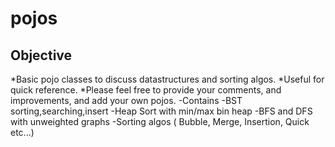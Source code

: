 # pojos
## Objective
*Basic pojo classes to discuss datastructures and sorting algos.
	*Useful for quick reference.
	*Please feel free to provide your comments, and improvements, and add your own pojos.
-Contains
 -BST sorting,searching,insert
 -Heap Sort with min/max bin heap
 -BFS and DFS with unweighted graphs
 -Sorting algos ( Bubble, Merge, Insertion, Quick etc...)
